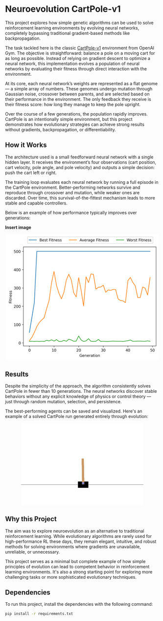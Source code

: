 # Neuroevolution CartPole-v1

This project explores how simple genetic algorithms can be used to solve reinforcement learning environments by evolving neural networks, completely bypassing traditional gradient-based methods like backpropagation.

The task tackled here is the classic [CartPole-v1](https://gymnasium.farama.org/environments/classic_control/cart_pole/) environment from OpenAI Gym. The objective is straightforward: balance a pole on a moving cart for as long as possible. Instead of relying on gradient descent to optimize a neural network, this implementation evolves a population of neural networks by evaluating their fitness through direct interaction with the environment.

At its core, each neural network’s weights are represented as a flat genome — a simple array of numbers. These genomes undergo mutation through Gaussian noise, crossover between parents, and are selected based on their performance in the environment. The only feedback they receive is their fitness score: how long they manage to keep the pole upright.

Over the course of a few generations, the population rapidly improves. CartPole is an intentionally simple environment, but this project demonstrates how evolutionary strategies can achieve strong results without gradients, backpropagation, or differentiability.

## How it Works

The architecture used is a small feedforward neural network with a single hidden layer. It receives the environment’s four observations (cart position, cart velocity, pole angle, and pole velocity) and outputs a simple decision: push the cart left or right.

The training loop evaluates each neural network by running a full episode in the CartPole environment. Better-performing networks survive and reproduce through crossover and mutation, while weaker ones are discarded. Over time, this survival-of-the-fittest mechanism leads to more stable and capable controllers.

Below is an example of how performance typically improves over generations:

**Insert image**

<p align="center"> <img src="assets/figures/fitness-plot.png" width="500"/> </p>

## Results

Despite the simplicity of the approach, the algorithm consistently solves CartPole in fewer than 10 generations. The neural networks discover stable behaviors without any explicit knowledge of physics or control theory — just through random mutation, selection, and persistence.

The best-performing agents can be saved and visualized. Here's an example of a solved CartPole run generated entirely through evolution:

<p align="center"> <img src="assets/gifs/cartpole.gif" width="400"/> </p>

## Why this Project

The aim was to explore neuroevolution as an alternative to traditional reinforcement learning. While evolutionary algorithms are rarely used for high-performance RL these days, they remain elegant, intuitive, and robust methods for solving environments where gradients are unavailable, unreliable, or unnecessary.

This project serves as a minimal but complete example of how simple principles of evolution can lead to competent behavior in reinforcement learning environments. It's also a strong starting point for exploring more challenging tasks or more sophisticated evolutionary techniques.

## Dependencies

To run this project, install the dependencies with the following command:

```bash
pip install -r requirements.txt
```




